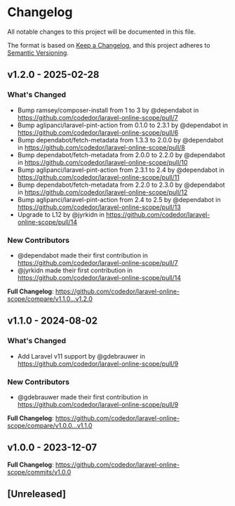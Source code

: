 # Changelog

All notable changes to this project will be documented in this file.

The format is based on [Keep a Changelog](https://keepachangelog.com/en/1.0.0/),
and this project adheres to [Semantic Versioning](https://semver.org/spec/v2.0.0.html).

## v1.2.0 - 2025-02-28

### What's Changed

* Bump ramsey/composer-install from 1 to 3 by @dependabot in https://github.com/codedor/laravel-online-scope/pull/7
* Bump aglipanci/laravel-pint-action from 0.1.0 to 2.3.1 by @dependabot in https://github.com/codedor/laravel-online-scope/pull/6
* Bump dependabot/fetch-metadata from 1.3.3 to 2.0.0 by @dependabot in https://github.com/codedor/laravel-online-scope/pull/8
* Bump dependabot/fetch-metadata from 2.0.0 to 2.2.0 by @dependabot in https://github.com/codedor/laravel-online-scope/pull/10
* Bump aglipanci/laravel-pint-action from 2.3.1 to 2.4 by @dependabot in https://github.com/codedor/laravel-online-scope/pull/11
* Bump dependabot/fetch-metadata from 2.2.0 to 2.3.0 by @dependabot in https://github.com/codedor/laravel-online-scope/pull/12
* Bump aglipanci/laravel-pint-action from 2.4 to 2.5 by @dependabot in https://github.com/codedor/laravel-online-scope/pull/13
* Upgrade to L12 by @jyrkidn in https://github.com/codedor/laravel-online-scope/pull/14

### New Contributors

* @dependabot made their first contribution in https://github.com/codedor/laravel-online-scope/pull/7
* @jyrkidn made their first contribution in https://github.com/codedor/laravel-online-scope/pull/14

**Full Changelog**: https://github.com/codedor/laravel-online-scope/compare/v1.1.0...v1.2.0

## v1.1.0 - 2024-08-02

### What's Changed

* Add Laravel v11 support by @gdebrauwer in https://github.com/codedor/laravel-online-scope/pull/9

### New Contributors

* @gdebrauwer made their first contribution in https://github.com/codedor/laravel-online-scope/pull/9

**Full Changelog**: https://github.com/codedor/laravel-online-scope/compare/v1.0.0...v1.1.0

## v1.0.0 - 2023-12-07

**Full Changelog**: https://github.com/codedor/laravel-online-scope/commits/v1.0.0

## [Unreleased]
